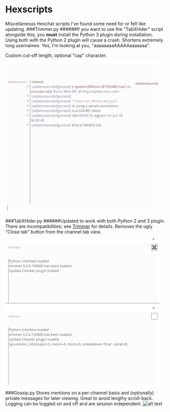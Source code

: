 # Hexscripts
Miscellaneous Hexchat scripts I've found some need for or felt like updating.
###Trimmer.py
######If you want to use the "TabXHider" script alongside this, you **must** install the Python 3 plugin during installation. Using both with the Python 2 plugin will cause a crash.
Shortens extremely long usernames. Yes, I'm looking at you, "aaaaaaaaAAAAAaaaaaaa".

Custom cut-off length, optional "cap" character.

![alt text](demo/trim.PNG "10 cut w/ ~ cap")

###TabXHider.py
######Updated to work with both Python 2 and 3 plugin. There are incompatibilities; see [Trimmer](https://github.com/migwu/Hexscripts#trimmer) for details.
Removes the ugly "Close tab" button from the channel tab view.
![alt text](demo/noX.PNG "Removes tab close button")

###Gossip.py
Stores mentions on a per-channel basis and (optionally) private messages for later viewing. Great to avoid lengthy scroll-back. Logging can be toggled on and off and are session independent.
![alt text](demo/gossip.PNG "Mention stored here from user, \"mysterious_user\". Username with trimmer.py.")